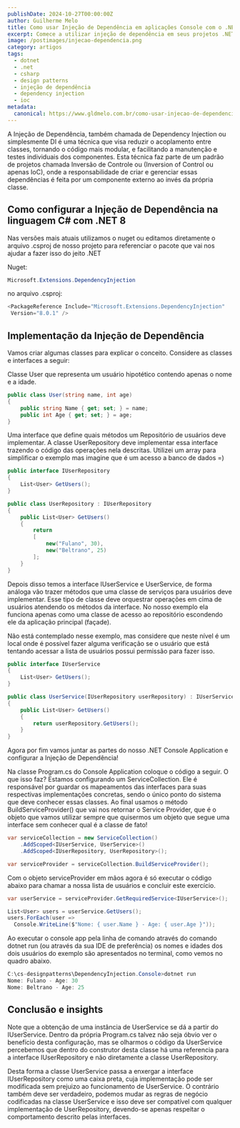 ```yaml
---
publishDate: 2024-10-27T00:00:00Z
author: Guilherme Melo
title: Como usar Injeção de Dependência em aplicações Console com o .NET 8
excerpt: Comece a utilizar injeção de dependência em seus projetos .NET hoje mesmo!
image: /postimages/injecao-dependencia.png
category: artigos
tags:
  - dotnet
  - .net
  - csharp
  - design patterns
  - injeção de dependência
  - dependency injection
  - ioc
metadata:
  canonical: https://www.gldmelo.com.br/como-usar-injecao-de-dependencia-em-console-app-dotnet-8
---
```


A Injeção de Dependência, também chamada de Dependency Injection ou simplesmente DI é uma técnica que visa reduzir o acoplamento entre classes, tornando o código mais modular, e facilitando a manutenção e testes individuais dos componentes.
Esta técnica faz parte de um padrão de projetos chamada Inversão de Controle ou (Inversion of Control ou apenas IoC), onde a responsabilidade de criar e gerenciar essas dependências é feita por um componente externo ao invés da própria classe.

## Como configurar a Injeção de Dependência na linguagem C# com .NET 8

Nas versões mais atuais utilizamos o nuget ou editamos diretamente o arquivo .csproj de nosso projeto para referenciar o pacote que vai nos ajudar a fazer isso do jeito .NET

Nuget:
```csharp
Microsoft.Extensions.DependencyInjection
```

no arquivo .csproj:
```csharp
<PackageReference Include="Microsoft.Extensions.DependencyInjection"
 Version="8.0.1" />
```

## Implementação da Injeção de Dependência

Vamos criar algumas classes para explicar o conceito. Considere as classes e interfaces a seguir:

Classe User que representa um usuário hipotético contendo apenas o nome e a idade.

```csharp
public class User(string name, int age)
{
	public string Name { get; set; } = name;
	public int Age { get; set; } = age;
}
```

Uma interface que define quais métodos um Repositório de usuários deve implementar. A classe UserRepository deve implementar essa interface trazendo o código das operações nela descritas.
Utilizei um array para simplificar o exemplo mas imagine que é um acesso a banco de dados =)

```csharp
public interface IUserRepository
{
	List<User> GetUsers();
}

public class UserRepository : IUserRepository
{
	public List<User> GetUsers()
	{
		return
		[
			new("Fulano", 30),
			new("Beltrano", 25)
		];
	}
}
```

Depois disso temos a interface IUserService e UserService, de forma análoga vão trazer métodos que uma classe de serviços para usuários deve implementar. Esse tipo de classe deve orquestrar operações em cima de usuários atendendo os métodos da interface. No nosso exemplo ela funciona apenas como uma classe de acesso ao repositório escondendo ele da aplicação principal (façade).

Não está contemplado nesse exemplo, mas considere que neste nível é um local onde é possível fazer alguma verificação se o usuário que está tentando acessar a lista de usuários possui permissão para fazer isso.

```csharp
public interface IUserService
{
	List<User> GetUsers();
}

public class UserService(IUserRepository userRepository) : IUserService
{
	public List<User> GetUsers()
	{
		return userRepository.GetUsers();
	}
}
```

Agora por fim vamos juntar as partes do nosso .NET Console Application e configurar a Injeção de Dependência!


Na classe Program.cs do Console Application coloque o código a seguir. O que isso faz? Estamos configurando um ServiceCollection. Ele é responsável por guardar os mapeamentos das interfaces para suas respectivas implementações concretas, sendo o único ponto do sistema que deve conhecer essas classes. Ao final usamos o método BuildServiceProvider() que vai nos retornar o Service Provider, que é o objeto que vamos utilizar sempre que quisermos um objeto que segue uma interface sem conhecer qual é a classe de fato!

```csharp
var serviceCollection = new ServiceCollection()
	.AddScoped<IUserService, UserService>()
	.AddScoped<IUserRepository, UserRepository>();

var serviceProvider = serviceCollection.BuildServiceProvider();
```

Com o objeto serviceProvider em mãos agora é só executar o código abaixo para chamar a nossa lista de usuários e concluir este exercício.

```csharp
var userService = serviceProvider.GetRequiredService<IUserService>();

List<User> users = userService.GetUsers();
users.ForEach(user => 
  Console.WriteLine($"Nome: { user.Name } - Age: { user.Age }"));
```

Ao executar o console app pela linha de comando através do comando dotnet run (ou através da sua IDE de preferência) os nomes e idades dos dois usuários do exemplo são apresentados no terminal, como vemos no quadro abaixo.

```csharp
C:\cs-designpatterns\DependencyInjection.Console>dotnet run
Nome: Fulano - Age: 30
Nome: Beltrano - Age: 25
```

## Conclusão e insights

Note que a obtenção de uma instância de UserService se dá a partir do IUserService. Dentro da própria Program.cs talvez não seja óbvio ver o benefício desta configuração, mas se olharmos o código da UserService percebemos que dentro do construtor desta classe há uma referencia para a interface IUserRepository e não diretamente a classe UserRepository.

Desta forma a classe UserService passa a enxergar a interface IUserRepository como uma caixa preta, cuja implementação pode ser modificada sem prejuizo ao funcionamento de UserService. O contrário também deve ser verdadeiro, podemos mudar as regras de negócio codificadas na classe UserService e isso deve ser compatível com qualquer implementação de UserRepository, devendo-se apenas respeitar o comportamento descrito pelas interfaces.

